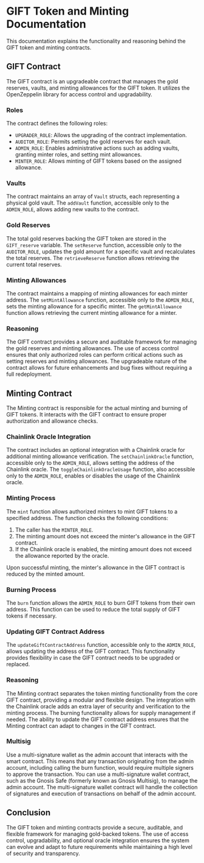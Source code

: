 # GIFT Token and Minting Documentation

This documentation explains the functionality and reasoning behind the GIFT token and minting contracts.

## GIFT Contract

The GIFT contract is an upgradeable contract that manages the gold reserves, vaults, and minting allowances for the GIFT token. It utilizes the OpenZeppelin library for access control and upgradability.

### Roles

The contract defines the following roles:

- `UPGRADER_ROLE`: Allows the upgrading of the contract implementation.
- `AUDITOR_ROLE`: Permits setting the gold reserves for each vault.
- `ADMIN_ROLE`: Enables administrative actions such as adding vaults, granting minter roles, and setting mint allowances.
- `MINTER_ROLE`: Allows minting of GIFT tokens based on the assigned allowance.

### Vaults

The contract maintains an array of `Vault` structs, each representing a physical gold vault. The `addVault` function, accessible only to the `ADMIN_ROLE`, allows adding new vaults to the contract.

### Gold Reserves

The total gold reserves backing the GIFT token are stored in the `GIFT_reserve` variable. The `setReserve` function, accessible only to the `AUDITOR_ROLE`, updates the gold amount for a specific vault and recalculates the total reserves. The `retrieveReserve` function allows retrieving the current total reserves.

### Minting Allowances

The contract maintains a mapping of minting allowances for each minter address. The `setMintAllowance` function, accessible only to the `ADMIN_ROLE`, sets the minting allowance for a specific minter. The `getMintAllowance` function allows retrieving the current minting allowance for a minter.

### Reasoning

The GIFT contract provides a secure and auditable framework for managing the gold reserves and minting allowances. The use of access control ensures that only authorized roles can perform critical actions such as setting reserves and minting allowances. The upgradeable nature of the contract allows for future enhancements and bug fixes without requiring a full redeployment.

## Minting Contract

The Minting contract is responsible for the actual minting and burning of GIFT tokens. It interacts with the GIFT contract to ensure proper authorization and allowance checks.

### Chainlink Oracle Integration

The contract includes an optional integration with a Chainlink oracle for additional minting allowance verification. The `setChainlinkOracle` function, accessible only to the `ADMIN_ROLE`, allows setting the address of the Chainlink oracle. The `toggleChainlinkOracleUsage` function, also accessible only to the `ADMIN_ROLE`, enables or disables the usage of the Chainlink oracle.

### Minting Process

The `mint` function allows authorized minters to mint GIFT tokens to a specified address. The function checks the following conditions:

1. The caller has the `MINTER_ROLE`.
2. The minting amount does not exceed the minter's allowance in the GIFT contract.
3. If the Chainlink oracle is enabled, the minting amount does not exceed the allowance reported by the oracle.

Upon successful minting, the minter's allowance in the GIFT contract is reduced by the minted amount.

### Burning Process

The `burn` function allows the `ADMIN_ROLE` to burn GIFT tokens from their own address. This function can be used to reduce the total supply of GIFT tokens if necessary.

### Updating GIFT Contract Address

The `updateGiftContractAddress` function, accessible only to the `ADMIN_ROLE`, allows updating the address of the GIFT contract. This functionality provides flexibility in case the GIFT contract needs to be upgraded or replaced.

### Reasoning

The Minting contract separates the token minting functionality from the core GIFT contract, providing a modular and flexible design. The integration with the Chainlink oracle adds an extra layer of security and verification to the minting process. The burning functionality allows for supply management if needed. The ability to update the GIFT contract address ensures that the Minting contract can adapt to changes in the GIFT contract.


### Multisig
Use a multi-signature wallet as the admin account that interacts with the smart contract. This means that any transaction originating from the admin account, including calling the burn function, would require multiple signers to approve the transaction.
You can use a multi-signature wallet contract, such as the Gnosis Safe (formerly known as Gnosis Multisig), to manage the admin account. The multi-signature wallet contract will handle the collection of signatures and execution of transactions on behalf of the admin account.

## Conclusion

The GIFT token and minting contracts provide a secure, auditable, and flexible framework for managing gold-backed tokens. The use of access control, upgradability, and optional oracle integration ensures the system can evolve and adapt to future requirements while maintaining a high level of security and transparency.
